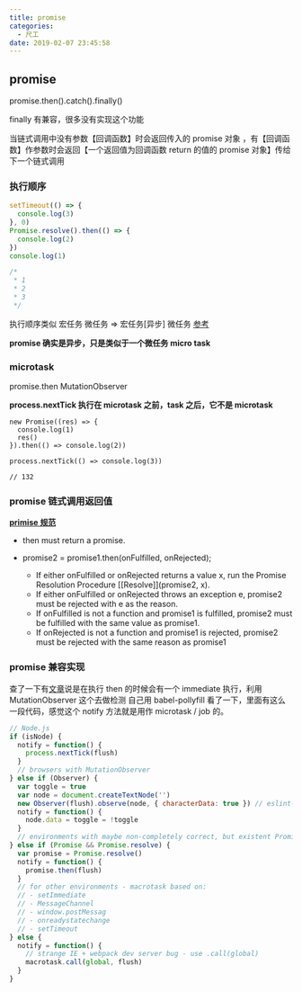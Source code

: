 ```yaml
---
title: promise
categories:
  - 尺工
date: 2019-02-07 23:45:58
---
```


<p></p>
<!-- more -->

## promise

promise.then().catch().finally()

finally 有兼容，很多没有实现这个功能

当链式调用中没有参数【回调函数】时会返回传入的 promise 对象
，有【回调函数】作参数时会返回【一个返回值为回调函数 return 的值的 promise 对象】传给下一个链式调用

### 执行顺序

```js
setTimeout(() => {
  console.log(3)
}, 0)
Promise.resolve().then(() => {
  console.log(2)
})
console.log(1)

/*
 * 1
 * 2
 * 3
 */
```

执行顺序类似 宏任务 微任务 => 宏任务[异步] 微任务 [参考](https://github.com/creeperyang/blog/issues/21)

**promise 确实是异步，只是类似于一个微任务 micro task**

### microtask

promise.then
MutationObserver

**process.nextTick 执行在 microtask 之前，task 之后，它不是 microtask**

```
new Promise((res) => {
  console.log(1)
  res()
}).then(() => console.log(2))

process.nextTick(() => console.log(3))

// 132
```

### promise 链式调用返回值

**[primise 规范](https://promisesaplus.com/#point-26)**

- then must return a promise.

- promise2 = promise1.then(onFulfilled, onRejected);

  - If either onFulfilled or onRejected returns a value x, run the Promise Resolution Procedure [[Resolve]](promise2, x).
  - If either onFulfilled or onRejected throws an exception e, promise2 must be rejected with e as the reason.
  - If onFulfilled is not a function and promise1 is fulfilled, promise2 must be fulfilled with the same value as promise1.
  - If onRejected is not a function and promise1 is rejected, promise2 must be rejected with the same reason as promise1

### promise 兼容实现

查了一下有[文章](https://zhuanlan.zhihu.com/p/34421918)说是在执行 then 的时候会有一个 immediate 执行，利用 MutationObserver 这个去做检测
自己用 babel-pollyfill 看了一下，里面有这么一段代码，感觉这个 notify 方法就是用作 microtask / job 的。

```js
// Node.js
if (isNode) {
  notify = function() {
    process.nextTick(flush)
  }
  // browsers with MutationObserver
} else if (Observer) {
  var toggle = true
  var node = document.createTextNode('')
  new Observer(flush).observe(node, { characterData: true }) // eslint-disable-line no-new
  notify = function() {
    node.data = toggle = !toggle
  }
  // environments with maybe non-completely correct, but existent Promise
} else if (Promise && Promise.resolve) {
  var promise = Promise.resolve()
  notify = function() {
    promise.then(flush)
  }
  // for other environments - macrotask based on:
  // - setImmediate
  // - MessageChannel
  // - window.postMessag
  // - onreadystatechange
  // - setTimeout
} else {
  notify = function() {
    // strange IE + webpack dev server bug - use .call(global)
    macrotask.call(global, flush)
  }
}
```
